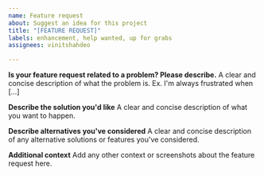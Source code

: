 ```yaml
---
name: Feature request
about: Suggest an idea for this project
title: "[FEATURE REQUEST]"
labels: enhancement, help wanted, up for grabs
assignees: vinitshahdeo

---
```


**Is your feature request related to a problem? Please describe.**
A clear and concise description of what the problem is. Ex. I'm always frustrated when [...]

**Describe the solution you'd like**
A clear and concise description of what you want to happen.

**Describe alternatives you've considered**
A clear and concise description of any alternative solutions or features you've considered.

**Additional context**
Add any other context or screenshots about the feature request here.
